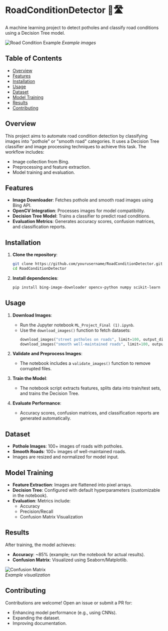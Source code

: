 # RoadConditionDetector 🚧🛣️

A machine learning project to detect potholes and classify road conditions using a Decision Tree model.

![Road Condition Example](https://via.placeholder.com/600x400?text=Pothole+vs+Smooth+Road) *Example images*

## Table of Contents
- [Overview](#overview)
- [Features](#features)
- [Installation](#installation)
- [Usage](#usage)
- [Dataset](#dataset)
- [Model Training](#model-training)
- [Results](#results)
- [Contributing](#contributing)

## Overview
This project aims to automate road condition detection by classifying images into "pothole" or "smooth road" categories. It uses a Decision Tree classifier and image processing techniques to achieve this task. The workflow includes:
- Image collection from Bing.
- Preprocessing and feature extraction.
- Model training and evaluation.

## Features
- **Image Downloader**: Fetches pothole and smooth road images using Bing API.
- **OpenCV Integration**: Processes images for model compatibility.
- **Decision Tree Model**: Trains a classifier to predict road conditions.
- **Evaluation Metrics**: Generates accuracy scores, confusion matrices, and classification reports.

## Installation
1. **Clone the repository**:
   ```bash
   git clone https://github.com/yourusername/RoadConditionDetector.git
   cd RoadConditionDetector
   ```

2. **Install dependencies**:
   ```bash
   pip install bing-image-downloader opencv-python numpy scikit-learn joblib matplotlib seaborn
   ```

## Usage
1. **Download Images**:
   - Run the Jupyter notebook `ML_Project_Final (1).ipynb`.
   - Use the `download_images()` function to fetch datasets:
     ```python
     download_images("street potholes on roads", limit=100, output_directory="pothole_images")
     download_images("smooth well-maintained roads", limit=100, output_directory="no_pothole_images")
     ```

2. **Validate and Preprocess Images**:
   - The notebook includes a `validate_images()` function to remove corrupted files.

3. **Train the Model**:
   - The notebook script extracts features, splits data into train/test sets, and trains the Decision Tree.

4. **Evaluate Performance**:
   - Accuracy scores, confusion matrices, and classification reports are generated automatically.

## Dataset
- **Pothole Images**: 100+ images of roads with potholes.
- **Smooth Roads**: 100+ images of well-maintained roads.
- Images are resized and normalized for model input.

## Model Training
- **Feature Extraction**: Images are flattened into pixel arrays.
- **Decision Tree**: Configured with default hyperparameters (customizable in the notebook).
- **Evaluation**: Metrics include:
  - Accuracy
  - Precision/Recall
  - Confusion Matrix Visualization

## Results
After training, the model achieves:
- **Accuracy**: ~85% (example; run the notebook for actual results).
- **Confusion Matrix**: Visualized using Seaborn/Matplotlib.

![Confusion Matrix](https://via.placeholder.com/400x300?text=Confusion+Matrix)  
*Example visualization*

## Contributing
Contributions are welcome! Open an issue or submit a PR for:
- Enhancing model performance (e.g., using CNNs).
- Expanding the dataset.
- Improving documentation.

